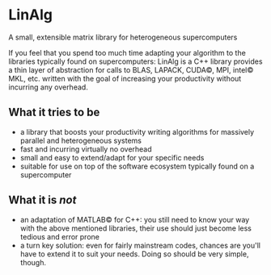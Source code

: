 LinAlg
======

A small, extensible matrix library for heterogeneous supercomputers

If you feel that you spend too much time adapting your algorithm to the
libraries typically found on supercomputers: LinAlg is a C++ library provides a
thin layer of abstraction for calls to BLAS, LAPACK, CUDA&copy;, MPI,
intel&copy; MKL, etc. written with the goal of increasing your productivity
without incurring any overhead.

What it tries to be
-------------------

- a library that boosts your productivity writing algorithms for massively
  parallel and heterogeneous systems
- fast and incurring virtually no overhead
- small and easy to extend/adapt for your specific needs
- suitable for use on top of the software ecosystem typically found on a
  supercomputer

What it is *not*
----------------

- an adaptation of MATLAB&copy; for C++: you still need to know your way with
  the above mentioned libraries, their use should just become less tedious and
  error prone
- a turn key solution: even for fairly mainstream codes, chances are you'll
  have to extend it to suit your needs. Doing so should be very simple, though.


